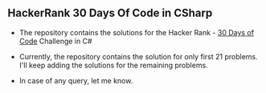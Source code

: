 ## HackerRank 30 Days Of Code in CSharp

- The repository contains the solutions for the Hacker Rank - [30 Days of Code](https://www.hackerrank.com/domains/tutorials/30-days-of-code) Challenge in C#

- Currently, the repository contains the solution for only first 21 problems. I'll keep adding the solutions for the remaining problems.

- In case of any query, let me know.
